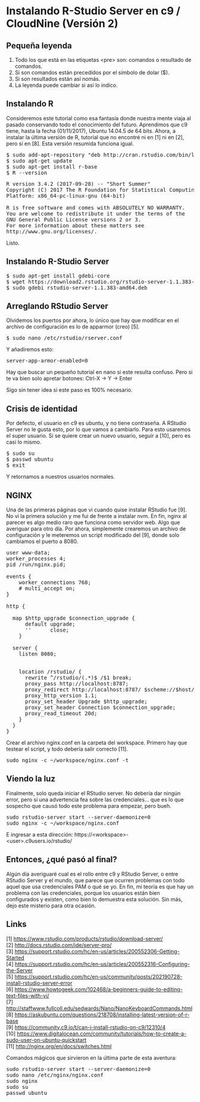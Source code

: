 # Instalando R-Studio Server en c9 / CloudNine (Versión 2)

## Pequeña leyenda

1. Todo los que está en las etiquetas \<pre> son: comandos o resultado de comandos.
2. Si son comandos están precedidos por el símbolo de dolar ($).
3. Si son resultados están así nomás.
4. La leyenda puede cambiar si así lo indico.

## Instalando R
Consideremos este tutorial como esa fantasía donde nuestra mente viaja al pasado conservando todo el conocimiento del futuro.
Aprendimos que c9 tiene, hasta la fecha (01/11/2017), Ubuntu 14.04.5 de 64 bits.
Ahora, a instalar la última versión de R, tutorial que no encontré ni en [1] ni en [2], pero sí en [8].
Esta versión resumida funciona igual.
<pre>
$ sudo add-apt-repository "deb http://cran.rstudio.com/bin/linux/ubuntu $(lsb_release -sc)/"
$ sudo apt-get update
$ sudo apt-get install r-base
$ R --version
</pre>
<pre>
R version 3.4.2 (2017-09-28) -- "Short Summer"
Copyright (C) 2017 The R Foundation for Statistical Computing
Platform: x86_64-pc-linux-gnu (64-bit)

R is free software and comes with ABSOLUTELY NO WARRANTY.
You are welcome to redistribute it under the terms of the
GNU General Public License versions 2 or 3.
For more information about these matters see
http://www.gnu.org/licenses/.
</pre>
Listo.

## Instalando R-Studio Server

<pre>
$ sudo apt-get install gdebi-core
$ wget https://download2.rstudio.org/rstudio-server-1.1.383-amd64.deb
$ sudo gdebi rstudio-server-1.1.383-amd64.deb
</pre>

## Arreglando RStudio Server

Olvidemos los puertos por ahora, lo único que hay que modificar en el archivo de configuración es lo de apparmor (creo) [5].
<pre>
$ sudo nano /etc/rstudio/rserver.conf
</pre>
Y añadiremos esto:
<pre>
server-app-armor-enabled=0
</pre>
Hay que buscar un pequeño tutorial en nano si este resulta confuso. Pero si te va bien solo apretar botones: Ctrl-X -> Y -> Enter

Sigo sin tener idea si este paso es 100% necesario.

## Crisis de identidad

Por defecto, el usuario en c9 es ubuntu, y no tiene contraseña. A RStudio Server no le gusta esto, por lo que vamos a cambiarlo.
Para esto usaremos el super usuario. Si se quiere crear un nuevo usuario, seguir a [10], pero es casi lo mismo.

<pre>
$ sudo su
$ passwd ubuntu
$ exit
</pre>

Y retornamos a nuestros usuarios normales.

## NGINX

Una de las primeras páginas que vi cuando quise instalar RStudio fue [9]. 
No vi la primera solución y me fui de frente a instalar nvm. 
En fin, nginx al parecer es algo medio raro que funciona como servidor web. 
Algo que averiguar para otro día.
Por ahora, simplemente crearemos un archivo de configuración y le meteremos un script modificado del [9], donde solo cambiamos el puerto a 8080.

<pre>
user www-data;
worker_processes 4;
pid /run/nginx.pid;

events {
	worker_connections 768;
	# multi_accept on;
}

http {

  map $http_upgrade $connection_upgrade {
      default upgrade;
      ''      close;
    }

  server {
    listen 8080;
    
    
    location /rstudio/ {
      rewrite ^/rstudio/(.*)$ /$1 break;
      proxy_pass http://localhost:8787;
      proxy_redirect http://localhost:8787/ $scheme://$host/rstudio/;
      proxy_http_version 1.1;
      proxy_set_header Upgrade $http_upgrade;
      proxy_set_header Connection $connection_upgrade;
      proxy_read_timeout 20d;
    }
  }
}
</pre>

Crear el archivo nginx.conf en la carpeta del workspace.
Primero hay que testear el script, y todo debería salir correcto [11].

<pre>
sudo nginx -c ~/workspace/nginx.conf -t 
</pre>

## Viendo la luz

Finalmente, solo queda iniciar el RStudio server. No debería dar ningún error, pero sí una advertencia fea sobre las credenciales... que es lo que sospecho que causó todo este problema para empezar, pero bueh.

<pre>
sudo rstudio-server start --server-daemonize=0
sudo nginx -c ~/workspace/nginx.conf
</pre>

E ingresar a esta dirección: https://\<workspace>-\<user>.c9users.io/rstudio/

## Entonces, ¿qué pasó al final?

Algún día averiguaré cual es el rollo entre c9 y RStudio Server, o entre RStudio Server y el mundo, que parece que ocurren problemas con todo aquel que usa credenciales PAM o qué se yo.
En fin, mi teoría es que hay un problema con las credenciales, porque los usuarios están bien configurados y existen, como bien lo demuestra esta solución. 
Sin más, dejo este misterio para otra ocasión.

## Links

[1] https://www.rstudio.com/products/rstudio/download-server/ <br>
[2] http://docs.rstudio.com/ide/server-pro/ <br>
[3] https://support.rstudio.com/hc/en-us/articles/200552306-Getting-Started <br>
[4] https://support.rstudio.com/hc/en-us/articles/200552316-Configuring-the-Server <br>
[5] https://support.rstudio.com/hc/en-us/community/posts/202190728-install-rstudio-server-error <br>
[6] https://www.howtogeek.com/102468/a-beginners-guide-to-editing-text-files-with-vi/ <br>
[7] http://staffwww.fullcoll.edu/sedwards/Nano/NanoKeyboardCommands.html <br>
[8] https://askubuntu.com/questions/218708/installing-latest-version-of-r-base <br>
[9] https://community.c9.io/t/can-i-install-rstudio-on-c9/12310/4 <br>
[10] https://www.digitalocean.com/community/tutorials/how-to-create-a-sudo-user-on-ubuntu-quickstart <br>
[11] http://nginx.org/en/docs/switches.html <br>

Comandos mágicos que sirvieron en la última parte de esta aventura:

<pre>
sudo rstudio-server start --server-daemonize=0
sudo nano /etc/nginx/nginx.conf
sudo nginx
sudo su
passwd ubuntu
</pre>
